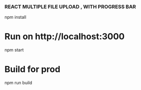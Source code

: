 ### REACT MULTIPLE FILE UPLOAD , WITH PROGRESS BAR

npm install

# Run on http://localhost:3000
npm start

# Build for prod
npm run build